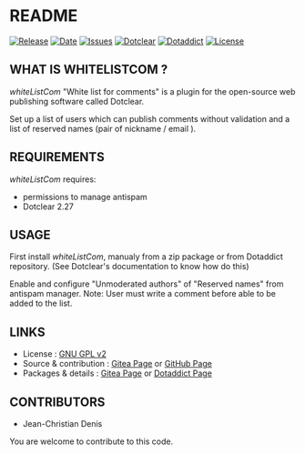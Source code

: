 # README

[![Release](https://img.shields.io/github/v/release/JcDenis/whiteListCom)](https://github.com/JcDenis/whiteListCom/releases)
[![Date](https://img.shields.io/github/release-date/JcDenis/whiteListCom)](https://github.com/JcDenis/whiteListCom/releases)
[![Issues](https://img.shields.io/github/issues/JcDenis/whiteListCom)](https://github.com/JcDenis/whiteListCom/issues)
[![Dotclear](https://img.shields.io/badge/dotclear-v2.27-blue.svg)](https://fr.dotclear.org/download)
[![Dotaddict](https://img.shields.io/badge/dotaddict-official-green.svg)](https://plugins.dotaddict.org/dc2/details/whiteListCom)
[![License](https://img.shields.io/github/license/JcDenis/whiteListCom)](https://github.com/JcDenis/whiteListCom/blob/master/LICENSE)

## WHAT IS WHITELISTCOM ?

_whiteListCom_ "White list for comments" is a plugin for the open-source 
web publishing software called Dotclear.

Set up a list of users which can publish comments without validation 
and a list of reserved names (pair of nickname / email ).

## REQUIREMENTS

_whiteListCom_ requires: 

 * permissions to manage antispam
 * Dotclear 2.27

## USAGE

First install _whiteListCom_, manualy from a zip package or from 
Dotaddict repository. (See Dotclear's documentation to know how do this)

Enable and configure "Unmoderated authors" of "Reserved names" 
from antispam manager.
Note: User must write a comment before able to be added to the list.

## LINKS

 * License : [GNU GPL v2](https://www.gnu.org/licenses/old-licenses/lgpl-2.0.html)
 * Source & contribution : [Gitea Page](http://gitea.jcdenis.fr/Dotclear/whiteListCom) or [GitHub Page](https://github.com/JcDenis/whiteListCom)
 * Packages & details : [Gitea Page](http://gitea.jcdenis.fr/Dotclear/whiteListCom/releases) or [Dotaddict Page](https://plugins.dotaddict.org/dc2/details/whiteListCom)

## CONTRIBUTORS

 * Jean-Christian Denis

 You are welcome to contribute to this code.